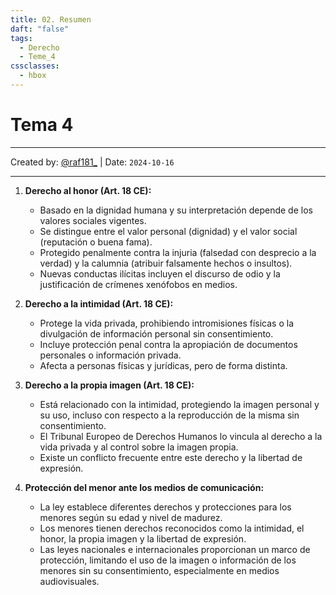 ```yaml
---
title: 02. Resumen
daft: "false"
tags:
  - Derecho
  - Teme_4
cssclasses:
  - hbox
---
```

# Tema 4
---
Created by: [@raf181_](https://github.com/raf181)  | Date: `2024-10-16`

---

1. **Derecho al honor (Art. 18 CE):**
   - Basado en la dignidad humana y su interpretación depende de los valores sociales vigentes.
   - Se distingue entre el valor personal (dignidad) y el valor social (reputación o buena fama).
   - Protegido penalmente contra la injuria (falsedad con desprecio a la verdad) y la calumnia (atribuir falsamente hechos o insultos).
   - Nuevas conductas ilícitas incluyen el discurso de odio y la justificación de crímenes xenófobos en medios.

2. **Derecho a la intimidad (Art. 18 CE):**
   - Protege la vida privada, prohibiendo intromisiones físicas o la divulgación de información personal sin consentimiento.
   - Incluye protección penal contra la apropiación de documentos personales o información privada.
   - Afecta a personas físicas y jurídicas, pero de forma distinta.

3. **Derecho a la propia imagen (Art. 18 CE):**
   - Está relacionado con la intimidad, protegiendo la imagen personal y su uso, incluso con respecto a la reproducción de la misma sin consentimiento.
   - El Tribunal Europeo de Derechos Humanos lo vincula al derecho a la vida privada y al control sobre la imagen propia.
   - Existe un conflicto frecuente entre este derecho y la libertad de expresión.

4. **Protección del menor ante los medios de comunicación:**
   - La ley establece diferentes derechos y protecciones para los menores según su edad y nivel de madurez.
   - Los menores tienen derechos reconocidos como la intimidad, el honor, la propia imagen y la libertad de expresión.
   - Las leyes nacionales e internacionales proporcionan un marco de protección, limitando el uso de la imagen o información de los menores sin su consentimiento, especialmente en medios audiovisuales.